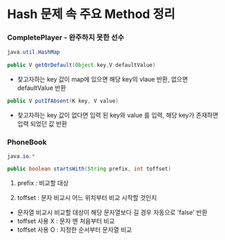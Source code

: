 # Hash 문제 속 주요 Method 정리



### CompletePlayer - 완주하지 못한 선수

```java
java.util.HashMap
  
public V getOrDefault(Object key,V defaultValue)
```

* 찾고자하는 key 값이 map에 있으면 해당 key의 vlaue 반환, 없으면 defaultValue 반환



```java
public V putIfAbsent(K key, V value)
```

* 찾고자하는 key 값이 없다면 입력 된 key와 value 를 입력, 해당 key가 존재하면 입력 되었던 값 반환









### PhoneBook

```java
java.io.*

public boolean startsWith(String prefix, int toffset)
```

1. prefix : 비교할 대상

2. toffset : 문자 비교시 어느 위치부터 비교 시작할 것인지

* 문자열 비교시 비교할 대상이 해당 문자열보다 길 경우 자동으로 'false' 반환
* toffset 사용 X : 문자 맨 처음부터 비교
* toffset 사용 O : 지정한 순서부터 문자열 비교